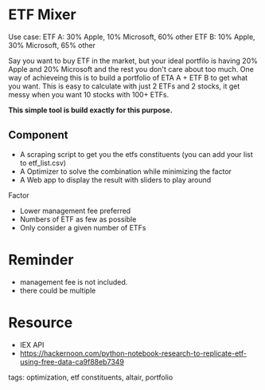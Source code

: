 # ETF Mixer
Use case:
ETF A: 30% Apple, 10% Microsoft, 60% other
ETF B: 10% Apple, 30% Microsoft, 65% other

Say you want to buy ETF in the market, but your ideal portfilo is having 20% Apple and 20% Microsoft and the rest you don't care about too much. One way of achieveing this is to build a portfolio of ETA A + ETF B to get what you want. This is easy to calculate with just 2 ETFs and 2 stocks, it get messy when you want 10 stocks with 100+ ETFs.

__This simple tool is build exactly for this purpose.__


## Component
* A scraping script to get you the etfs constituents (you can add your list to etf_list.csv)
* A Optimizer to solve the combination while minimizing the factor
* A Web app to display the result with sliders to play around 

Factor
* Lower management fee preferred
* Numbers of ETF as few as possible 
* Only consider a given number of ETFs

# Reminder
* management fee is not included.
* there could be multiple 

# Resource
* IEX API
* https://hackernoon.com/python-notebook-research-to-replicate-etf-using-free-data-ca9f88eb7349

tags: optimization, etf constituents, altair, portfolio
